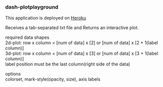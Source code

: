 ### dash-plotplayground

This application is deployed on [Heroku](https://rts-dashplayground.herokuapp.com/)

Receives a tab-separated txt file and Returns an interactive plot.

required data shapes\
2d-plot: row x column = [num of data] x [2] or [num of data] x [2 + 1(label column)]\
3d-plot: row x column = [num of data] x [3] or [num of data] x [3 + 1(label column)]\
label position must be the last column(right side of the data)

options\
colorset, mark-style(opacity, size), axis labels
